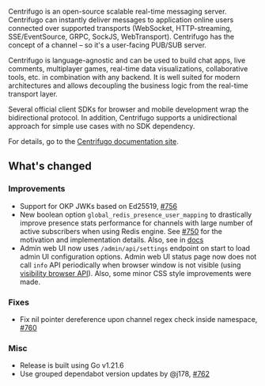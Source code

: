 Centrifugo is an open-source scalable real-time messaging server. Centrifugo can instantly deliver messages to application online users connected over supported transports (WebSocket, HTTP-streaming, SSE/EventSource, GRPC, SockJS, WebTransport). Centrifugo has the concept of a channel – so it's a user-facing PUB/SUB server.

Centrifugo is language-agnostic and can be used to build chat apps, live comments, multiplayer games, real-time data visualizations, collaborative tools, etc. in combination with any backend. It is well suited for modern architectures and allows decoupling the business logic from the real-time transport layer.

Several official client SDKs for browser and mobile development wrap the bidirectional protocol. In addition, Centrifugo supports a unidirectional approach for simple use cases with no SDK dependency.

For details, go to the [Centrifugo documentation site](https://centrifugal.dev).

## What's changed

### Improvements

* Support for OKP JWKs based on Ed25519, [#756](https://github.com/centrifugal/centrifugo/pull/756)
* New boolean option `global_redis_presence_user_mapping` to drastically improve presence stats performance for channels with large number of active subscribers when using Redis engine. See [#750](https://github.com/centrifugal/centrifugo/issues/750) for the motivation and implementation details. Also, see in [docs](https://centrifugal.dev/docs/server/engines#optimize-getting-presence-stats) 
* Admin web UI now uses `/admin/api/settings` endpoint on start to load admin UI configuration options. Admin web UI status page now does not call `info` API periodically when browser window is not visible (using [visibility browser API](https://developer.mozilla.org/en-US/docs/Web/API/Page_Visibility_API)). Also, some minor CSS style improvements were made.

### Fixes

* Fix nil pointer dereference upon channel regex check inside namespace, [#760](https://github.com/centrifugal/centrifugo/pull/760)

### Misc

* Release is built using Go v1.21.6
* Use grouped dependabot version updates by @j178, [#762](https://github.com/centrifugal/centrifugo/pull/762)
